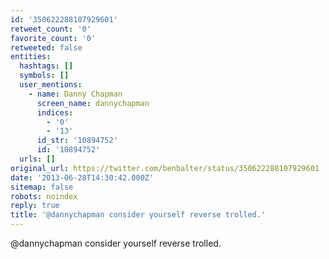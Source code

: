 ```yaml
---
id: '350622288107929601'
retweet_count: '0'
favorite_count: '0'
retweeted: false
entities:
  hashtags: []
  symbols: []
  user_mentions:
    - name: Danny Chapman
      screen_name: dannychapman
      indices:
        - '0'
        - '13'
      id_str: '10894752'
      id: '10894752'
  urls: []
original_url: https://twitter.com/benbalter/status/350622288107929601
date: '2013-06-28T14:30:42.000Z'
sitemap: false
robots: noindex
reply: true
title: '@dannychapman consider yourself reverse trolled.'
---
```


@dannychapman consider yourself reverse trolled.